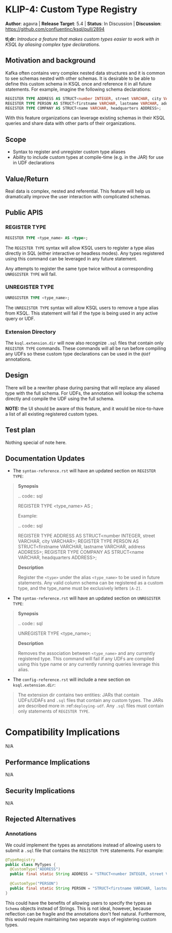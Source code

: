   # KLIP-4: Custom Type Registry

**Author**: agavra | 
**Release Target**: 5.4 | 
**Status**: In Discussion | 
**Discussion**: https://github.com/confluentinc/ksql/pull/2894

**tl;dr:** *Introduce a feature that makes custom types easier to work with in KSQL by aliasing
complex type declarations.*

## Motivation and background

Kafka often contains very complex nested data structures and it is common to see schemas nested with
other schemas. It is desirable to be able to define this custom schema in KSQL once and reference it
in all future statements. For example, imagine the following schema declarations:

```sql
REGISTER TYPE ADDRESS AS STRUCT<number INTEGER, street VARCHAR, city VARCHAR>;
REGISTER TYPE PERSON AS STRUCT<firstname VARCHAR, lastname VARCHAR, address ADDRESS>;
REGISTER TYPE COMPANY AS STRUCT<name VARCHAR, headquarters ADDRESS>;
```

With this feature organizations can leverage existing schemas in their KSQL queries and share 
data with other parts of their organizations.

## Scope

* Syntax to register and unregister custom type aliases
* Ability to include custom types at compile-time (e.g. in the JAR) for use in UDF declarations

## Value/Return

Real data is complex, nested and referential. This feature will help us dramatically improve the
user interaction with complicated schemas. 

## Public APIS

### REGISTER TYPE

```sql
REGISTER TYPE <type_name> AS <type>;
```

The `REGISTER TYPE` syntax will allow KSQL users to register a type alias directly in SQL (either 
interactive or headless modes). Any types registered using this command can be leveraged in any
future statement. 

Any attempts to register the same type twice without a corresponding `UNREGISTER TYPE` will fail.

### UNREGISTER TYPE

```sql
UNREGISTER TYPE <type_name>;
```

The `UNREGISTER TYPE` syntax will allow KSQL users to remove a type alias from KSQL. This statement
will fail if the type is being used in any active query or UDF.

### Extension Directory

The `ksql.extension.dir` will now also recognize `.sql` files that contain only `REGISTER TYPE`
commands. These commands will all be run before compiling any UDFs so these custom type declarations
can be used in the `@Udf` annotations.

## Design

There will be a rewriter phase during parsing that will replace any aliased type with the full
schema. For UDFs, the annotation will lookup the schema directly and compile the UDF using the 
full schema.

**NOTE:** the UI should be aware of this feature, and it would be nice-to-have a list of all 
existing registered custom types.

## Test plan

Nothing special of note here.

## Documentation Updates

* The `syntax-reference.rst` will have an updated section on `REGISTER TYPE`:

>**Synopsis**
>
>.. code:: sql
>
>    REGISTER TYPE <type_name> AS <type>;
>
> Example:
>
>.. code:: sql
>
>   REGISTER TYPE ADDRESS AS STRUCT<number INTEGER, street VARCHAR, city VARCHAR>;
>   REGISTER TYPE PERSON AS STRUCT<firstname VARCHAR, lastname VARCHAR, address ADDRESS>;
>   REGISTER TYPE COMPANY AS STRUCT<name VARCHAR, headquarters ADDRESS>;
>
>**Description**
>
>Register the ``<type>`` under the alias ``<type_name>`` to be used in future statements. Any valid
>column schema can be registered as a custom type, and the type_name must be exclusively letters
>```[A-Z]```.

* The `syntax-reference.rst` will have an updated section on `UNREGISTER TYPE`:

>**Synopsis**
>
>.. code:: sql
>
>    UNREGISTER TYPE <type_name>;
>
>**Description**
>
> Removes the association between ``<type_name>`` and any currently registered type. This command
> will fail if any UDFs are compiled using this type name or any currently running queries leverage
> this alias.

* The `config-reference.rst` will include a new section on `ksql.extension.dir`:

> The extension dir contains two entities: JARs that contain UDFs/UDAFs and `.sql` files that
> contain any custom types. The JARs are described more in :ref:`deploying-udf`. Any `.sql` files
> must contain only statements of ``REGISTER TYPE``.

# Compatibility Implications

N/A

## Performance Implications

N/A

## Security Implications

N/A

## Rejected Alternatives

### Annotations

We could implement the types as annotations instead of allowing users to submit a `.sql` file that
contains the `REGISTER TYPE` statements. For example:
```java
@TypeRegistry
public class MyTypes {
  @CustomType("ADDRESS")
  public final static String ADDRESS = "STRUCT<number INTEGER, street VARCHAR, city VARCHAR>;";
  
  @CustomType("PERSON")
  public final static String PERSON = "STRUCT<firstname VARCHAR, lastname VARCHAR, addr ADDRESS>;";
}
```

This could have the benefits of allowing users to specify the types as `Schema` objects instead of
Strings. This is not ideal, however, because reflection can be fragile and the annotations don't
feel natural. Furthermore, this would require maintaining two separate ways of registering custom 
types.

